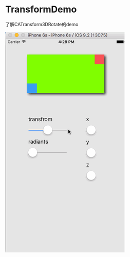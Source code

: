 # TransformDemo
了解CATransform3DRotate的demo

![image](https://github.com/loarland/TransformDemo/blob/master/TransformDemo.gif)
